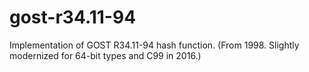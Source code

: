 # gost-r34.11-94
Implementation of GOST R34.11-94 hash function. (From 1998. Slightly modernized for 64-bit types and C99 in 2016.)
